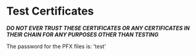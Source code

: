 # Test Certificates

***DO NOT EVER TRUST THESE CERTIFICATES OR ANY CERTIFICATES IN THEIR CHAIN FOR ANY PURPOSES OTHER THAN TESTING***

The password for the PFX files is: 'test'